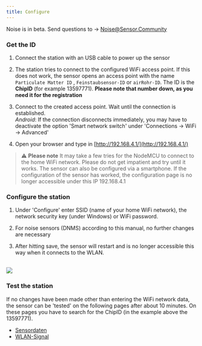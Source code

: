 ```yaml
---
title: Configure
---
```


<div class="relative bg-brand-yellowLight">
  <div class="max-w-7xl mx-auto py-1 px-3 sm:px-6 lg:px-4">
    <div class="pr-16 sm:text-center sm:px-16 ">
        <p class="text-brand-black">
          Noise is in beta. Send questions to
            <span aria-hidden="true">&rarr;</span>
        <span class="block sm:ml-2 sm:inline-block">
          <a href="mailto:Noise@Sensor.Community" class="text-white font-bold underline"> Noise@Sensor.Community</a>
        </span>
        </p>
    </div>
  </div>
</div>

### Get the ID

1. Connect the station with an USB cable to power up the sensor

2. The station tries to connect to the configured WiFi access point. If this does not work, the sensor opens an access
   point with the name `Particulate Matter ID` , `Feinstaubsensor-ID` or `airRohr-ID`. The ID is the **ChipID** (for
   example 13597771). **Please note that number down, as you need it for the registration**

3. Connect to the created access point. Wait until the connection is established.<br>*Android*: If the connection
   disconnects immediately, you may have to deactivate the option 'Smart network switch' under 'Connections -> WiFi ->
   Advanced'

4. Open your browser and type in [http://192.168.4.1/](http://192.168.4.1/)

> ⚠️ **Please note**  It may take a few tries for the NodeMCU to connect to the home WiFi network. Please do not get impatient and try until it works. The sensor can also be configured via a smartphone. If the configuration of the sensor has worked, the configuration page is no longer accessible under this IP 192.168.4.1

### Configure the station
1. Under 'Configure' enter SSID (name of your home WiFi network), the network security key (under Windows) or WiFi password.

2. For noise sensors (DNMS) according to this manual, no further changes are necessary

3. After hitting save, the sensor will restart and is no longer accessible this way when it connects to the WLAN.

<br>

<img src="../docs/airrohr_config_initial.jpg" loading="lazy"/>
<br>

### Test the station
If no changes have been made other than entering the WiFi network data, the sensor can be 'tested' on the following pages after about 10 minutes. On these pages you have to search for the ChipID (in the example above the 13597771).

 * [Sensordaten](www.madavi.de/sensor/graph.php) 
 * [WLAN-Signal](www.madavi.de/sensor/signal.php) 
        


 
